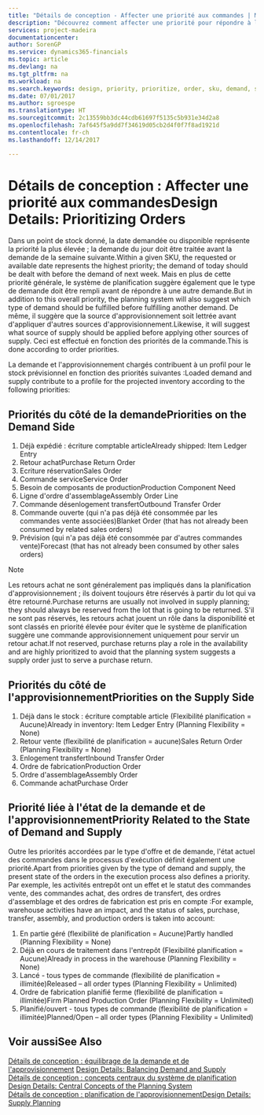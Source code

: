 ```yaml
---
title: "Détails de conception - Affecter une priorité aux commandes | Microsoft Docs"
description: "Découvrez comment affecter une priorité pour répondre à la demande et l'approvisionnement."
services: project-madeira
documentationcenter: 
author: SorenGP
ms.service: dynamics365-financials
ms.topic: article
ms.devlang: na
ms.tgt_pltfrm: na
ms.workload: na
ms.search.keywords: design, priority, prioritize, order, sku, demand, supply
ms.date: 07/01/2017
ms.author: sgroespe
ms.translationtype: HT
ms.sourcegitcommit: 2c13559bb3dc44cdb61697f5135c5b931e34d2a8
ms.openlocfilehash: 7af645f5a9dd7f34619d05cb2d4f0f7f8ad1921d
ms.contentlocale: fr-ch
ms.lasthandoff: 12/14/2017

---
```

# <a name="design-details-prioritizing-orders"></a><span data-ttu-id="f3267-103">Détails de conception : Affecter une priorité aux commandes</span><span class="sxs-lookup"><span data-stu-id="f3267-103">Design Details: Prioritizing Orders</span></span>
<span data-ttu-id="f3267-104">Dans un point de stock donné, la date demandée ou disponible représente la priorité la plus élevée ; la demande du jour doit être traitée avant la demande de la semaine suivante.</span><span class="sxs-lookup"><span data-stu-id="f3267-104">Within a given SKU, the requested or available date represents the highest priority; the demand of today should be dealt with before the demand of next week.</span></span> <span data-ttu-id="f3267-105">Mais en plus de cette priorité générale, le système de planification suggère également que le type de demande doit être rempli avant de répondre à une autre demande.</span><span class="sxs-lookup"><span data-stu-id="f3267-105">But in addition to this overall priority, the planning system will also suggest which type of demand should be fulfilled before fulfilling another demand.</span></span> <span data-ttu-id="f3267-106">De même, il suggère que la source d'approvisionnement soit lettrée avant d'appliquer d'autres sources d'approvisionnement.</span><span class="sxs-lookup"><span data-stu-id="f3267-106">Likewise, it will suggest what source of supply should be applied before applying other sources of supply.</span></span> <span data-ttu-id="f3267-107">Ceci est effectué en fonction des priorités de la commande.</span><span class="sxs-lookup"><span data-stu-id="f3267-107">This is done according to order priorities.</span></span>  
  
<span data-ttu-id="f3267-108">La demande et l'approvisionnement chargés contribuent à un profil pour le stock prévisionnel en fonction des priorités suivantes :</span><span class="sxs-lookup"><span data-stu-id="f3267-108">Loaded demand and supply contribute to a profile for the projected inventory according to the following priorities:</span></span>  
  
## <a name="priorities-on-the-demand-side"></a><span data-ttu-id="f3267-109">Priorités du côté de la demande</span><span class="sxs-lookup"><span data-stu-id="f3267-109">Priorities on the Demand Side</span></span>  
1. <span data-ttu-id="f3267-110">Déjà expédié : écriture comptable article</span><span class="sxs-lookup"><span data-stu-id="f3267-110">Already shipped: Item Ledger Entry</span></span>  
2. <span data-ttu-id="f3267-111">Retour achat</span><span class="sxs-lookup"><span data-stu-id="f3267-111">Purchase Return Order</span></span>  
3. <span data-ttu-id="f3267-112">Ecriture réservation</span><span class="sxs-lookup"><span data-stu-id="f3267-112">Sales Order</span></span>  
4. <span data-ttu-id="f3267-113">Commande service</span><span class="sxs-lookup"><span data-stu-id="f3267-113">Service Order</span></span>  
5. <span data-ttu-id="f3267-114">Besoin de composants de production</span><span class="sxs-lookup"><span data-stu-id="f3267-114">Production Component Need</span></span>  
6. <span data-ttu-id="f3267-115">Ligne d'ordre d'assemblage</span><span class="sxs-lookup"><span data-stu-id="f3267-115">Assembly Order Line</span></span>  
7. <span data-ttu-id="f3267-116">Commande désenlogement transfert</span><span class="sxs-lookup"><span data-stu-id="f3267-116">Outbound Transfer Order</span></span>  
8. <span data-ttu-id="f3267-117">Commande ouverte (qui n'a pas déjà été consommée par les commandes vente associées)</span><span class="sxs-lookup"><span data-stu-id="f3267-117">Blanket Order (that has not already been consumed by related sales orders)</span></span>  
9. <span data-ttu-id="f3267-118">Prévision (qui n'a pas déjà été consommée par d'autres commandes vente)</span><span class="sxs-lookup"><span data-stu-id="f3267-118">Forecast (that has not already been consumed by other sales orders)</span></span>  
  
> [!NOTE]  
>  <span data-ttu-id="f3267-119">Les retours achat ne sont généralement pas impliqués dans la planification d'approvisionnement ; ils doivent toujours être réservés à partir du lot qui va être retourné.</span><span class="sxs-lookup"><span data-stu-id="f3267-119">Purchase returns are usually not involved in supply planning; they should always be reserved from the lot that is going to be returned.</span></span> <span data-ttu-id="f3267-120">S'il ne sont pas réservés, les retours achat jouent un rôle dans la disponibilité et sont classés en priorité élevée pour éviter que le système de planification suggère une commande approvisionnement uniquement pour servir un retour achat.</span><span class="sxs-lookup"><span data-stu-id="f3267-120">If not reserved, purchase returns play a role in the availability and are highly prioritized to avoid that the planning system suggests a supply order just to serve a purchase return.</span></span>  
  
## <a name="priorities-on-the-supply-side"></a><span data-ttu-id="f3267-121">Priorités du côté de l'approvisionnement</span><span class="sxs-lookup"><span data-stu-id="f3267-121">Priorities on the Supply Side</span></span>  
1. <span data-ttu-id="f3267-122">Déjà dans le stock : écriture comptable article (Flexibilité planification = Aucune)</span><span class="sxs-lookup"><span data-stu-id="f3267-122">Already in inventory: Item Ledger Entry (Planning Flexibility = None)</span></span>  
2. <span data-ttu-id="f3267-123">Retour vente (flexibilité de planification = aucune)</span><span class="sxs-lookup"><span data-stu-id="f3267-123">Sales Return Order (Planning Flexibility = None)</span></span>  
3. <span data-ttu-id="f3267-124">Enlogement transfert</span><span class="sxs-lookup"><span data-stu-id="f3267-124">Inbound Transfer Order</span></span>  
4. <span data-ttu-id="f3267-125">Ordre de fabrication</span><span class="sxs-lookup"><span data-stu-id="f3267-125">Production Order</span></span>  
5. <span data-ttu-id="f3267-126">Ordre d'assemblage</span><span class="sxs-lookup"><span data-stu-id="f3267-126">Assembly Order</span></span>  
6. <span data-ttu-id="f3267-127">Commande achat</span><span class="sxs-lookup"><span data-stu-id="f3267-127">Purchase Order</span></span>  
  
## <a name="priority-related-to-the-state-of-demand-and-supply"></a><span data-ttu-id="f3267-128">Priorité liée à l'état de la demande et de l'approvisionnement</span><span class="sxs-lookup"><span data-stu-id="f3267-128">Priority Related to the State of Demand and Supply</span></span>  
<span data-ttu-id="f3267-129">Outre les priorités accordées par le type d'offre et de demande, l'état actuel des commandes dans le processus d'exécution définit également une priorité.</span><span class="sxs-lookup"><span data-stu-id="f3267-129">Apart from priorities given by the type of demand and supply, the present state of the orders in the execution process also defines a priority.</span></span> <span data-ttu-id="f3267-130">Par exemple, les activités entrepôt ont un effet et le statut des commandes vente, des commandes achat, des ordres de transfert, des ordres d'assemblage et des ordres de fabrication est pris en compte :</span><span class="sxs-lookup"><span data-stu-id="f3267-130">For example, warehouse activities have an impact, and the status of sales, purchase, transfer, assembly, and production orders is taken into account:</span></span>  
  
1. <span data-ttu-id="f3267-131">En partie géré (flexibilité de planification = Aucune)</span><span class="sxs-lookup"><span data-stu-id="f3267-131">Partly handled (Planning Flexibility = None)</span></span>  
2. <span data-ttu-id="f3267-132">Déjà en cours de traitement dans l'entrepôt (Flexibilité planification = Aucune)</span><span class="sxs-lookup"><span data-stu-id="f3267-132">Already in process in the warehouse (Planning Flexibility = None)</span></span>  
3. <span data-ttu-id="f3267-133">Lancé - tous types de commande (flexibilité de planification = illimitée)</span><span class="sxs-lookup"><span data-stu-id="f3267-133">Released – all order types (Planning Flexibility = Unlimited)</span></span>  
4. <span data-ttu-id="f3267-134">Ordre de fabrication planifié ferme (flexibilité de planification = illimitée)</span><span class="sxs-lookup"><span data-stu-id="f3267-134">Firm Planned Production Order (Planning Flexibility = Unlimited)</span></span>  
5. <span data-ttu-id="f3267-135">Planifié/ouvert - tous types de commande (flexibilité de planification = illimitée)</span><span class="sxs-lookup"><span data-stu-id="f3267-135">Planned/Open – all order types (Planning Flexibility = Unlimited)</span></span>  
  
## <a name="see-also"></a><span data-ttu-id="f3267-136">Voir aussi</span><span class="sxs-lookup"><span data-stu-id="f3267-136">See Also</span></span>  
<span data-ttu-id="f3267-137">[Détails de conception : équilibrage de la demande et de l'approvisionnement](design-details-balancing-demand-and-supply.md) </span><span class="sxs-lookup"><span data-stu-id="f3267-137">[Design Details: Balancing Demand and Supply](design-details-balancing-demand-and-supply.md) </span></span>  
<span data-ttu-id="f3267-138">[Détails de conception : concepts centraux du système de planification](design-details-central-concepts-of-the-planning-system.md) </span><span class="sxs-lookup"><span data-stu-id="f3267-138">[Design Details: Central Concepts of the Planning System](design-details-central-concepts-of-the-planning-system.md) </span></span>  
[<span data-ttu-id="f3267-139">Détails de conception : planification de l'approvisionnement</span><span class="sxs-lookup"><span data-stu-id="f3267-139">Design Details: Supply Planning</span></span>](design-details-supply-planning.md)
